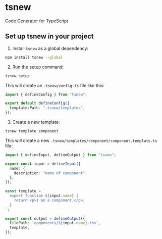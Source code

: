 # tsnew

Code Generator for TypeScript

## Set up tsnew in your project

1. Install `tsnew` as a global dependency:

```sh
npm install tsnew --global
```

2. Run the setup command:

```sh
tsnew setup
```

This will create an `.tsnew/config.ts` file like this:

```ts
import { defineConfig } from "tsnew";

export default defineConfig({
  templatesPath: ".tsnew/templates",
});
```

3. Create a new template:

```sh
tsnew template component
```

This will create a new `.tsnew/templates/component/component.template.ts` file:

```ts
import { defineInput, defineOutput } from "tsnew";

export const input = defineInput({
  name: {
    description: "Name of component",
  },
});

const template = `
  export function ${input.name} {
    return <p>I am a component.</p>;
  }
`;

export const output = defineOutput({
  filePath: `components/${input.name}.tsx`,
  template,
});
```
